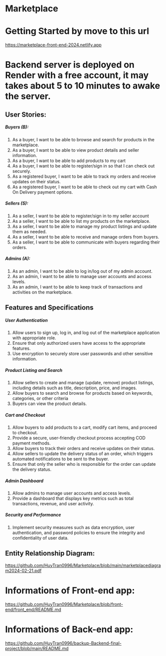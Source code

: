 # Marketplace

# Getting Started by move to this url

https://marketplace-front-end-2024.netlify.app

# Backend server is deployed on Render with a free account, it may takes about 5 to 10 minutes to awake the server.

## User Stories:

##### Buyers (B):

1. As a buyer, I want to be able to browse and search for products in the marketplace.
2. As a buyer, I want to be able to view product details and seller information.
3. As a buyer, I want to be able to add products to my cart
4. As a buyer, I want to be able to register/sign in so that I can check out securely.
5. As a registered buyer, I want to be able to track my orders and receive updates on their status.
6. As a registered buyer, I want to be able to check out my cart with Cash On Delivery payment options.

##### Sellers (S):

1. As a seller, I want to be able to register/sign in to my seller account
2. As a seller, I want to be able to list my products on the marketplace.
3. As a seller, I want to be able to manage my product listings and update them as needed.
4. As a seller, I want to be able to receive and manage orders from buyers.
5. As a seller, I want to be able to communicate with buyers regarding their orders.

##### Admins (A):

1. As an admin, I want to be able to log in/log out of my admin account.
2. As an admin, I want to be able to manage user accounts and access levels.
3. As an admin, I want to be able to keep track of transactions and activities on the marketplace.

## Features and Specifications

##### User Authentication

1. Allow users to sign up, log in, and log out of the marketplace application with appropriate role.
2. Ensure that only authorized users have access to the appropriate features.
3. Use encryption to securely store user passwords and other sensitive information.

##### Product Listing and Search

1. Allow sellers to create and manage (update, remove) product listings, including details such as title, description, price, and images.
2. Allow buyers to search and browse for products based on keywords, categories, or other criteria
3. Buyers can view the product details.

##### Cart and Checkout

1. Allow buyers to add products to a cart, modify cart items, and proceed to checkout.
2. Provide a secure, user-friendly checkout process accepting COD payment methods.
3. Allow buyers to track their orders and receive updates on their status.
4. Allow sellers to update the delivery status of an order, which triggers automated notifications to be sent to the buyer.
5. Ensure that only the seller who is responsible for the order can update the delivery status.

##### Admin Dashboard

1. Allow admins to manage user accounts and access levels.
2. Provide a dashboard that displays key metrics such as total transactions, revenue, and user activity.

##### Security and Performance

1. Implement security measures such as data encryption, user authentication, and password policies to ensure the integrity and confidentiality of user data.

## Entity Relationship Diagram:

https://github.com/HuyTran0996/Marketplace/blob/main/marketplacediagram2024-02-21.pdf

# Informations of Front-end app:

https://github.com/HuyTran0996/Marketplace/blob/front-end/front_end/README.md

# Informations of Back-end app:

https://github.com/HuyTran0996/backup-Backend-final-project/blob/main/README.md
